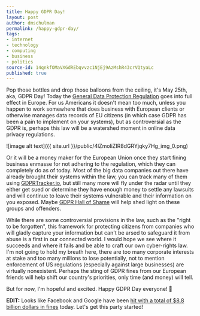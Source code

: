 ```yaml
---
title: Happy GDPR Day!
layout: post
author: dmschulman
permalink: /happy-gdpr-day/
tags:
- internet
- technology
- computing
- business
- politics
source-id: 14qnkfOMaVXGdREbqvvzc1NjEj9AzMshR43crVQtyaLc
published: true
---
```

Pop those bottles and drop those balloons from the ceiling, it's May 25th, aka, GDPR Day! Today the [General Data Protection Regulation](https://en.wikipedia.org/wiki/General_Data_Protection_Regulation) goes into full effect in Europe. For us Americans it doesn't mean too much, unless you happen to work somewhere that does business with European clients or otherwise manages data records of EU citizens (in which case GDPR has been a pain to implement on your systems), but as controversial as the GDPR is, perhaps this law will be a watershed moment in online data privacy regulations.

![image alt text]({{ site.url }}/public/4lZmoliZIR8dGRYjqky7Hg_img_0.png)

Or it will be a money maker for the European Union once they start fining business enmasse for not adhering to the regulation, which they can completely do as of today. Most of the big data companies out there have already brought their systems within the law, you can track many of them using [GDPRTracker.io](https://gdprtracker.io/), but still many more will fly under the radar until they either get sued or determine they have enough money to settle any lawsuits and will continue to leave their systems vulnerable and their information on you exposed. Maybe [GDPR Hall of Shame](http://gdprhallofshame.com) will help shed light on these groups and offenders. 

While there are some controversial provisions in the law, such as the "right to be forgotten", this framework for protecting citizens from companies who will gladly capture your information but can't be arsed to safeguard it from abuse is a first in our connected world. I would hope we see where it succeeds and where it fails and be able to craft our own cyber-rights law. I'm not going to hold my breath here, there are too many corporate interests at stake and too many millions to lose potentially, not to mention enforcement of US regulations (especially against large businesses) are virtually nonexistent. Perhaps the sting of GDPR fines from our European friends will help shift our country's priorities, only time (and money) will tell.

But for now, I'm hopeful and excited. Happy GDPR Day everyone! 🎂

**EDIT:** Looks like Facebook and Google have been [hit with a total of $8.8 billion dollars in fines](https://www.theverge.com/2018/5/25/17393766/facebook-google-gdpr-lawsuit-max-schrems-europe) today. Let's get this party started!

